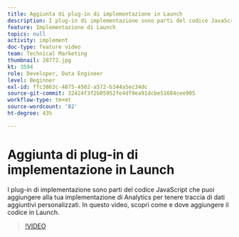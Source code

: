 ```yaml
---
title: Aggiunta di plug-in di implementazione in Launch
description: I plug-in di implementazione sono parti del codice JavaScript che puoi aggiungere all’implementazione di Analytics per tenere traccia di dati aggiuntivi personalizzati. In questo video, scopri come e dove aggiungere il codice in Launch.
feature: Implementazione di Launch
topics: null
activity: implement
doc-type: feature video
team: Technical Marketing
thumbnail: 28772.jpg
kt: 3594
role: Developer, Data Engineer
level: Beginner
exl-id: ffc3863c-4875-4502-a572-b344a5ec34dc
source-git-commit: 32424f3f2b05952fe4df9ea91dcbe51684cee905
workflow-type: tm+mt
source-wordcount: '82'
ht-degree: 43%

---
```


# Aggiunta di plug-in di implementazione in Launch

I plug-in di implementazione sono parti del codice JavaScript che puoi aggiungere alla tua implementazione di Analytics per tenere traccia di dati aggiuntivi personalizzati. In questo video, scopri come e dove aggiungere il codice in Launch.

>[!VIDEO](https://video.tv.adobe.com/v/28772/?quality=12&learn=on)
